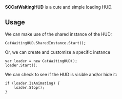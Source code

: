 
**SCCatWaitingHUD** is a cute and simple loading HUD.

## Usage

We can make use of the shared instance of the HUD:

    CatWaitingHUD.SharedInstance.Start();

Or, we can create and customize a specific instance

    var loader = new CatWaitingHUD();
    loader.Start();

We can check to see if the HUD is visible and/or hide it:
    
    if (loader.IsAnimating) {
        loader.Stop();
    }

